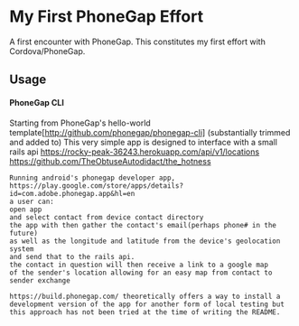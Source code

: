 # My First PhoneGap Effort

A first encounter with PhoneGap.
This constitutes my first effort with Cordova/PhoneGap.

## Usage

#### PhoneGap CLI

Starting from PhoneGap's hello-world template[http://github.com/phonegap/phonegap-cli] (substantially trimmed and added to)
    This very simple app is designed to interface with a small rails api
    https://rocky-peak-36243.herokuapp.com/api/v1/locations
    https://github.com/TheObtuseAutodidact/the_hotness

    Running android's phonegap developer app,
    https://play.google.com/store/apps/details?id=com.adobe.phonegap.app&hl=en
    a user can:
    open app
    and select contact from device contact directory
    the app with then gather the contact's email(perhaps phone# in the future)
    as well as the longitude and latitude from the device's geolocation system
    and send that to the rails api.
    the contact in question will then receive a link to a google map
    of the sender's location allowing for an easy map from contact to sender exchange

    https://build.phonegap.com/ theoretically offers a way to install a development version of the app for another form of local testing but this approach has not been tried at the time of writing the README.
